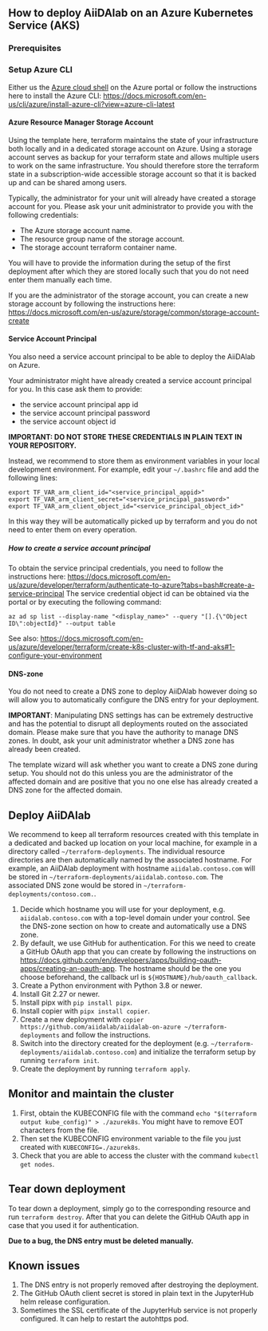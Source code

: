 
## How to deploy AiiDAlab on an Azure Kubernetes Service (AKS)
### Prerequisites

### Setup Azure CLI

Either us the [Azure cloud shell](https://docs.microsoft.com/en-us/azure/cloud-shell/overview) on the Azure portal or follow the instructions here to install the Azure CLI: https://docs.microsoft.com/en-us/cli/azure/install-azure-cli?view=azure-cli-latest

#### Azure Resource Manager Storage Account

Using the template here, terraform maintains the state of your infrastructure both locally and in a dedicated storage account on Azure.
Using a storage account serves as backup for your terraform state and allows multiple users to work on the same infrastructure.
You should therefore store the terraform state in a subscription-wide accessible storage account so that it is backed up and can be shared among users.

Typically, the administrator for your unit will already have created a storage account for you.
Please ask your unit administrator to provide you with the following credentials:

- The Azure storage account name.
- The resource group name of the storage account.
- The storage account terraform container name.

You will have to provide the information during the setup of the first deployment after which they are stored locally such that you do not need enter them manually each time.

If you are the administrator of the storage account, you can create a new storage account by following the instructions here: https://docs.microsoft.com/en-us/azure/storage/common/storage-account-create

#### Service Account Principal

You also need a service account principal to be able to deploy the AiiDAlab on Azure.

Your administrator might have already created a service account principal for you.
In this case ask them to provide:
- the service account principal app id
- the service account principal password
- the service account object id

**IMPORTANT: DO NOT STORE THESE CREDENTIALS IN PLAIN TEXT IN YOUR REPOSITORY.**

Instead, we recommend to store them as environment variables in your local development environment.
For example, edit your `~/.bashrc` file and add the following lines:
```
export TF_VAR_arm_client_id="<service_principal_appid>"
export TF_VAR_arm_client_secret="<service_principal_password>"
export TF_VAR_arm_client_object_id="<service_principal_object_id>"
```

In this way they will be automatically picked up by terraform and you do not need to enter them on every operation.

##### How to create a service account principal

To obtain the service principal credentials, you need to follow the instructions here: https://docs.microsoft.com/en-us/azure/developer/terraform/authenticate-to-azure?tabs=bash#create-a-service-principal
The service credential object id can be obtained via the portal or by executing the following command:
```
az ad sp list --display-name "<display_name>" --query "[].{\"Object ID\":objectId}" --output table
```
See also: https://docs.microsoft.com/en-us/azure/developer/terraform/create-k8s-cluster-with-tf-and-aks#1-configure-your-environment

#### DNS-zone

You do not need to create a DNS zone to deploy AiiDAlab however doing so will allow you to automatically configure the DNS entry for your deployment.

**IMPORTANT**: Manipulating DNS settings has can be extremely destructive and has the potential to disrupt all deployments routed on the associated domain.
Please make sure that you have the authority to manage DNS zones.
In doubt, ask your unit administrator whether a DNS zone has already been created.

The template wizard will ask whether you want to create a DNS zone during setup.
You should not do this unless you are the administrator of the affected domain and are positive that you no one else has already created a DNS zone for the affected domain.

## Deploy AiiDAlab

We recommend to keep all terraform resources created with this template in a dedicated and backed up location on your local machine, for example in a directory called `~/terraform-deployments`.
The individual resource directories are then automatically named by the associated hostname.
For example, an AiiDAlab deployment with hostname `aiidalab.contoso.com` will be stored in `~/terraform-deployments/aiidalab.contoso.com`.
The associated DNS zone would be stored in `~/terraform-deployments/contoso.com.`.

1. Decide which hostname you will use for your deployment, e.g. `aiidalab.contoso.com` with a top-level domain under your control. See the DNS-zone section on how to create and automatically use a DNS zone.
1. By default, we use GitHub for authentication. For this we need to create a GitHub OAuth app that you can create by following the instructions on https://docs.github.com/en/developers/apps/building-oauth-apps/creating-an-oauth-app. The hostname should be the one you choose beforehand, the callback url is `${HOSTNAME}/hub/oauth_callback`.
1. Create a Python environment with Python 3.8 or newer.
1. Install Git 2.27 or newer.
1. Install pipx with `pip install pipx`.
1. Install copier with `pipx install copier`.
1. Create a new deployment with `copier https://github.com/aiidalab/aiidalab-on-azure ~/terraform-deployments` and follow the instructions.
1. Switch into the directory created for the deployment (e.g. `~/terraform-deployments/aiidalab.contoso.com`) and initialize the terraform setup by running `terraform init`.
1. Create the deployment by running `terraform apply`.

## Monitor and maintain the cluster

1. First, obtain the KUBECONFIG file with the command `echo "$(terraform output kube_config)" > ./azurek8s`. You might have to remove EOT characters from the file.
1. Then set the KUBECONFIG environment variable to the file you just created with `KUBECONFIG=./azurek8s`.
1. Check that you are able to access the cluster with the command `kubectl get nodes`.

## Tear down deployment

To tear down a deployment, simply go to the corresponding resource and run `terraform destroy`.
After that you can delete the GitHub OAuth app in case that you used it for authentication.

**Due to a bug, the DNS entry must be deleted manually.**

## Known issues

1. The DNS entry is not properly removed after destroying the deployment.
1. The GitHub OAuth client secret is stored in plain text in the JupyterHub helm release configuration.
1. Sometimes the SSL certificate of the JupyterHub service is not properly configured. It can help to restart the autohttps pod.
